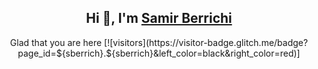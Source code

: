 <div align="center">
    <h2 align="center">
     <b> Hi 👋, I'm
       <a href="https://www.linkedin.com/in/samirberrichi/" target="_blank" >Samir Berrichi</a>
      </b>
    </h2>
 </div>
<div align="center">
Glad that you are here
   [![visitors](https://visitor-badge.glitch.me/badge?page_id=${sberrich}.${sberrich}&left_color=black&right_color=red)]
</div>
